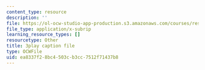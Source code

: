```yaml
---
content_type: resource
description: ''
file: https://ol-ocw-studio-app-production.s3.amazonaws.com/courses/res-18-006-calculus-revisited-single-variable-calculus-fall-2010/ea8337f28bc4503cb3cc7512f71437b8_Fe9DPXvt2ps.vtt
file_type: application/x-subrip
learning_resource_types: []
resourcetype: Other
title: 3play caption file
type: OCWFile
uid: ea8337f2-8bc4-503c-b3cc-7512f71437b8
---
```

